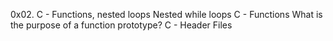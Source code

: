 0x02. C - Functions, nested loops
Nested while loops
C - Functions
What is the purpose of a function prototype?
C - Header Files 